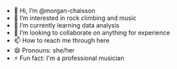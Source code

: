 - 👋 Hi, I’m @morgan-chaisson
- 👀 I’m interested in rock climbing and music
- 🌱 I’m currently learning data analysis
- 💞️ I’m looking to collaborate on anything for experience
- 📫 How to reach me through here
- 😄 Pronouns: she/her
- ⚡ Fun fact: I'm a professional musician

<!---
morgan-chaisson/morgan-chaisson is a ✨ special ✨ repository because its `README.md` (this file) appears on your GitHub profile.
You can click the Preview link to take a look at your changes.
--->
